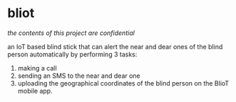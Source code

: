 # bliot
*the contents of this project are confidential*

an IoT based blind stick that can alert the near and dear ones of the blind person automatically by performing 3 tasks:
1. making a call 
2. sending an SMS to the near and dear one
3. uploading the geographical coordinates of the blind person on the BlioT mobile app.
